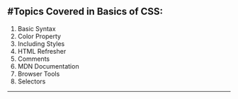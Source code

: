 ## #Topics Covered in Basics of CSS:

1. Basic Syntax
2. Color Property
3. Including Styles
4. HTML Refresher
5. Comments
6. MDN Documentation
7. Browser Tools
8. Selectors

---
